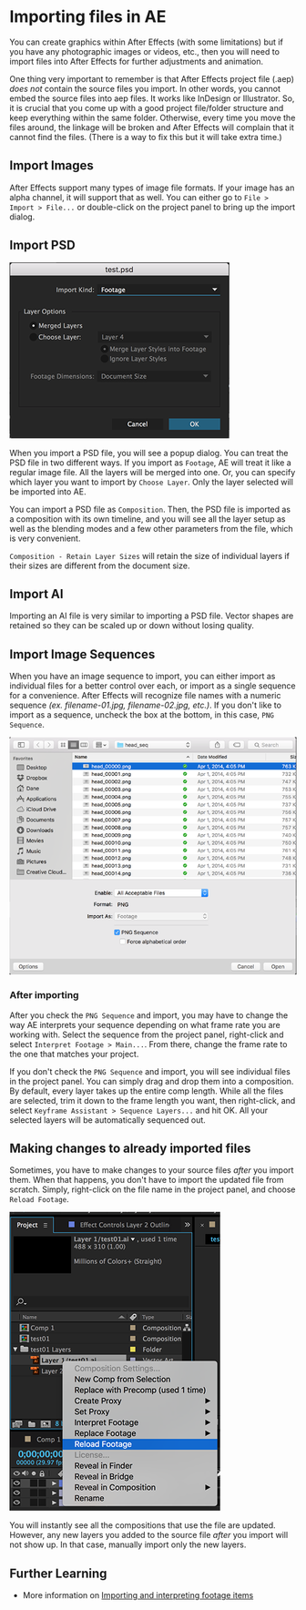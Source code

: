 # Importing files in AE


You can create graphics within After Effects (with some limitations) but if you have any photographic images or videos, etc., then you will need to import files into After Effects for further adjustments and animation.

One thing very important to remember is that After Effects project file (.aep) *does not* contain the source files you import. In other words, you cannot embed the source files into aep files. It works like InDesign or Illustrator. So, it is crucial that you come up with a good project file/folder structure and keep everything within the same folder. Otherwise, every time you move the files around, the linkage will be broken and After Effects will complain that it cannot find the files. (There is a way to fix this but it will take extra time.)


## Import Images
After Effects support many types of image file formats. If your image has an alpha channel, it will support that as well. You can either go to `File > Import > File...` or double-click on the project panel to bring up the import dialog.


## Import PSD

![psd import](../images/w3/psd-import-dialog.png)

When you import a PSD file, you will see a popup dialog. You can treat the PSD file in two different ways. If you import as `Footage`, AE will treat it like a regular image file. All the layers will be merged into one. Or, you can specify which layer you want to import by `Choose Layer`. Only the layer selected will be imported into AE.

You can import a PSD file as `Composition`. Then, the PSD file is imported as a composition with its own timeline, and you will see all the layer setup as well as the blending modes and a few other parameters from the file, which is very convenient.

`Composition - Retain Layer Sizes` will retain the size of individual layers if their sizes are different from the document size.


## Import AI
Importing an AI file is very similar to importing a PSD file. Vector shapes are retained so they can be scaled up or down without losing quality. 


## Import Image Sequences
When you have an image sequence to import, you can either import as individual files for a better control over each, or import as a single sequence for a convenience. After Effects will recognize file names with a numeric sequence *(ex. filename-01.jpg, filename-02.jpg, etc.)*. If you don't like to import as a sequence, uncheck the box at the bottom, in this case, `PNG Sequence`.

![import sequence](../images/w3/import-sequence.png)


### After importing
After you check the `PNG Sequence` and import, you may have to change the way AE interprets your sequence depending on what frame rate you are working with. Select the sequence from the project panel, right-click and select `Interpret Footage > Main...`. From there, change the frame rate to the one that matches your project.

If you don't check the `PNG Sequence` and import, you will see individual files in the project panel. You can simply drag and drop them into a composition. By default, every layer takes up the entire comp length. While all the files are selected, trim it down to the frame length you want, then right-click, and select `Keyframe Assistant > Sequence Layers...` and hit OK. All your selected layers will be automatically sequenced out.


## Making changes to already imported files
Sometimes, you have to make changes to your source files *after* you import them. When that happens, you don't have to import the updated file from scratch. Simply, right-click on the file name in the project panel, and choose `Reload Footage`.

![reload footage](../images/w3/reload-footage.png)

You will instantly see all the compositions that use the file are updated. However, any new layers you added to the source file *after* you import will not show up. In that case, manually import only the new layers.




## Further Learning
- More information on [Importing and interpreting footage items](https://helpx.adobe.com/after-effects/using/importing-interpreting-footage-items.html)
